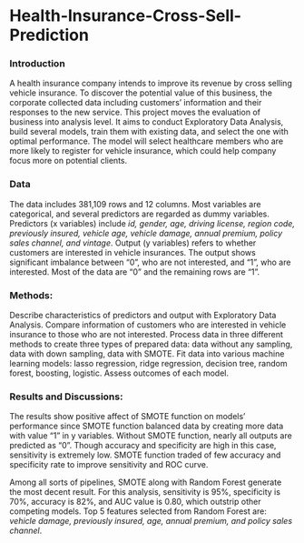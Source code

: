 # Health-Insurance-Cross-Sell-Prediction

### Introduction
A health insurance company intends to improve its revenue by cross selling vehicle insurance. To discover the potential value of this business, the corporate collected data including customers’ information and their responses to the new service. This project moves the evaluation of business into analysis level. It aims to conduct Exploratory Data Analysis, build several models, train them with existing data, and select the one with optimal performance. The model will select healthcare members who are more likely to register for vehicle insurance, which could help company focus more on potential clients.

### Data
The data includes 381,109 rows and 12 columns. Most variables are categorical, and several predictors are regarded as dummy variables. Predictors (x variables) include *id, gender, age, driving license, region code, previously insured, vehicle age, vehicle damage, annual premium, policy sales channel, and vintage*. Output (y variables) refers to whether customers are interested in vehicle insurances. The output shows significant imbalance between “0”, who are not interested, and “1”, who are interested. Most of the data are “0” and the remaining rows are “1”. 

### Methods: 
Describe characteristics of predictors and output with Exploratory Data Analysis. Compare information of customers who are interested in vehicle insurance to those who are not interested. Process data in three different methods to create three types of prepared data: data without any sampling, data with down sampling, data with SMOTE. Fit data into various machine learning models: lasso regression, ridge regression, decision tree, random forest, boosting, logistic. Assess outcomes of each model.

### Results and Discussions:
The results show positive affect of SMOTE function on models’ performance since SMOTE function balanced data by creating more data with value “1” in y variables. Without SMOTE function, nearly all outputs are predicted as “0”. Though accuracy and specificity are high in this case, sensitivity is extremely low. SMOTE function traded of few accuracy and specificity rate to improve sensitivity and ROC curve. 

Among all sorts of pipelines, SMOTE along with Random Forest generate the most decent result. For this analysis, sensitivity is 95%, specificity is 70%, accuracy is 82%, and AUC value is 0.80, which outstrip other competing models. Top 5 features selected from Random Forest are: *vehicle damage, previously insured, age, annual premium, and policy sales channel*.
